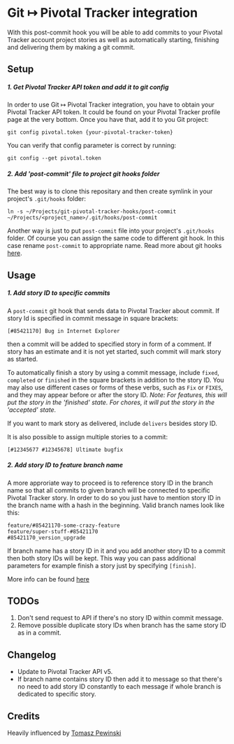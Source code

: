 # Git &#8614; Pivotal Tracker integration

With this post-commit hook you will be able to add commits to your Pivotal Tracker account project stories as well as automatically starting, finishing and delivering them by making a git commit.

## Setup

##### 1. Get Pivotal Tracker API token and add it to git config
In order to use Git &#8614; Pivotal Tracker integration, you have to obtain your Pivotal Tracker API token. It could be found on your Pivotal Tracker profile page at the very bottom. Once you have that, add it to you Git project:

    git config pivotal.token {your-pivotal-tracker-token}

You can verify that config parameter is correct by running:

    git config --get pivotal.token

##### 2. Add 'post-commit' file to project git hooks folder

The best way is to clone this repositary and then create symlink in your project's `.git/hooks` folder:

    ln -s ~/Projects/git-pivotal-tracker-hooks/post-commit ~/Projects/<project_name>/.git/hooks/post-commit

Another way is just to put `post-commit` file into your project's `.git/hooks` folder. Of course you can assign the same code to different git hook. In this case rename `post-commit` to appropriate name. Read more about git hooks [here](https://www.atlassian.com/git/tutorials/git-hooks).

## Usage

##### 1. Add story ID to specific commits

A `post-commit` git hook that sends data to Pivotal Tracker about commit. If story Id is specified in commit message in square brackets:

    [#85421170] Bug in Internet Explorer

then a commit will be added to specified story in form of a comment. If story has an estimate and it is not yet started, such commit will mark story as started.

To automatically finish a story by using a commit message, include `fixed`, `completed` or `finished` in the square brackets in addition to the story ID. You may also use different cases or forms of these verbs, such as `Fix` or `FIXES`, and they may appear before or after the story ID. *Note: For features, this will put the story in the 'finished' state. For chores, it will put the story in the 'accepted' state.*

If you want to mark story as delivered, include `delivers` besides story ID.

It is also possible to assign multiple stories to a commit:

    [#12345677 #12345678] Ultimate bugfix

##### 2. Add story ID to feature branch name

A more approriate way to proceed is to reference story ID in the branch name so that all commits to given branch will be connected to specific Pivotal Tracker story. In order to do so you just have to mention story ID in the branch name with a hash in the beginning. Valid branch names look like this:

    feature/#85421170-some-crazy-feature
    feature/super-stuff-#85421170
    #85421170_version_upgrade

If branch name has a story ID in it and you add another story ID to a commit then both story IDs will be kept. This way you can pass additional parameters for example finish a story just by specifying `[finish]`.

More info can be found [here](https://www.pivotaltracker.com/help/api/rest/v5#Source_Commits)

## TODOs

1. Don't send request to API if there's no story ID within commit message.
2. Remove possible duplicate story IDs when branch has the same story ID as in a commit.

## Changelog

* Update to Pivotal Tracker API v5.
* If branch name contains story ID then add it to message so that there's no need to add story ID constantly to each message if whole branch is dedicated to specific story.

## Credits

Heavily influenced by [Tomasz Pewinski](http://pewniak747.info/2012/04/10/pivotaltracker-git-post-receive-hook/)